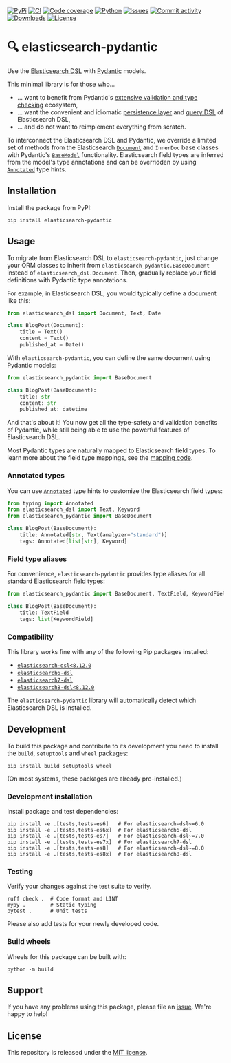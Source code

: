<!-- markdownlint-disable MD041 -->

[![PyPi](https://img.shields.io/pypi/v/elasticsearch-pydantic?style=flat-square)](https://pypi.org/project/elasticsearch-pydantic/)
[![CI](https://img.shields.io/github/actions/workflow/status/janheinrichmerker/elasticsearch-pydantic/ci.yml?branch=main&style=flat-square)](https://github.com/janheinrichmerker/elasticsearch-pydantic/actions/workflows/ci.yml)
[![Code coverage](https://img.shields.io/codecov/c/github/janheinrichmerker/elasticsearch-pydantic?style=flat-square)](https://codecov.io/github/janheinrichmerker/elasticsearch-pydantic/)
[![Python](https://img.shields.io/pypi/pyversions/elasticsearch-pydantic?style=flat-square)](https://pypi.org/project/elasticsearch-pydantic/)
[![Issues](https://img.shields.io/github/issues/janheinrichmerker/elasticsearch-pydantic?style=flat-square)](https://github.com/janheinrichmerker/elasticsearch-pydantic/issues)
[![Commit activity](https://img.shields.io/github/commit-activity/m/janheinrichmerker/elasticsearch-pydantic?style=flat-square)](https://github.com/janheinrichmerker/elasticsearch-pydantic/commits)
[![Downloads](https://img.shields.io/pypi/dm/elasticsearch-pydantic?style=flat-square)](https://pypi.org/project/elasticsearch-pydantic/)
[![License](https://img.shields.io/github/license/janheinrichmerker/elasticsearch-pydantic?style=flat-square)](LICENSE)

# 🔍 elasticsearch-pydantic

Use the [Elasticsearch DSL](https://github.com/elastic/elasticsearch-dsl-py) with [Pydantic](https://github.com/pydantic/pydantic) models.

This minimal library is for those who...

- ... want to benefit from Pydantic's [extensive validation and type checking](https://docs.pydantic.dev/latest/concepts/models/) ecosystem,
- ... want the convenient and idiomatic [persistence layer](https://elasticsearch-dsl.readthedocs.io/en/latest/tutorials.html#persistence) and [query DSL](https://elasticsearch-dsl.readthedocs.io/en/latest/tutorials.html#search) of Elasticsearch DSL,
- ... and do not want to reimplement everything from scratch.

To interconnect the Elasticsearch DSL and Pydantic, we override a limited set of methods from the Elasticsearch [`Document`](https://elasticsearch-dsl.readthedocs.io/en/latest/api.html#elasticsearch_dsl.Document) and `InnerDoc` base classes with Pydantic's [`BaseModel`](https://docs.pydantic.dev/latest/api/base_model/#pydantic.BaseModel) functionality. Elasticsearch field types are inferred from the model's type annotations and can be overridden by using [`Annotated`](https://docs.python.org/3/library/typing.html#typing.Annotated) type hints.

## Installation

Install the package from PyPI:

```shell
pip install elasticsearch-pydantic
```

## Usage

To migrate from Elasticsearch DSL to `elasticsearch-pydantic`, just change your ORM classes to inherit from `elasticsearch_pydantic.BaseDocument` instead of `elasticsearch_dsl.Document`. Then, gradually replace your field definitions with Pydantic type annotations.

For example, in Elasticsearch DSL, you would typically define a document like this:

```python
from elasticsearch_dsl import Document, Text, Date

class BlogPost(Document):
    title = Text()
    content = Text()
    published_at = Date()
```

With `elasticsearch-pydantic`, you can define the same document using Pydantic models:

```python
from elasticsearch_pydantic import BaseDocument

class BlogPost(BaseDocument):
    title: str
    content: str
    published_at: datetime
```

And that's about it!
You now get all the type-safety and validation benefits of Pydantic, while still being able to use the powerful features of Elasticsearch DSL.

Most Pydantic types are naturally mapped to Elasticsearch field types.
To learn more about the field type mappings, see the [mapping code](./elasticsearch_pydantic/__init__.py).

### Annotated types

You can use [`Annotated`](https://docs.python.org/3/library/typing.html#typing.Annotated) type hints to customize the Elasticsearch field types:

```python
from typing import Annotated
from elasticsearch_dsl import Text, Keyword
from elasticsearch_pydantic import BaseDocument

class BlogPost(BaseDocument):
    title: Annotated[str, Text(analyzer="standard")]
    tags: Annotated[list[str], Keyword]
```

### Field type aliases

For convenience, `elasticsearch-pydantic` provides type aliases for all standard Elasticsearch field types:

```python
from elasticsearch_pydantic import BaseDocument, TextField, KeywordField

class BlogPost(BaseDocument):
    title: TextField
    tags: list[KeywordField]
```

### Compatibility

This library works fine with any of the following Pip packages installed:

- [`elasticsearch-dsl<8.12.0`](https://pypi.org/project/elasticsearch-dsl/)
- [`elasticsearch6-dsl`](https://pypi.org/project/elasticsearch6-dsl/)
- [`elasticsearch7-dsl`](https://pypi.org/project/elasticsearch7-dsl/)
- [`elasticsearch8-dsl<8.12.0`](https://pypi.org/project/elasticsearch8-dsl/)

The `elasticsearch-pydantic` library will automatically detect which Elasticsearch DSL is installed.

## Development

To build this package and contribute to its development you need to install the `build`, `setuptools` and `wheel` packages:

```shell
pip install build setuptools wheel
```

(On most systems, these packages are already pre-installed.)

### Development installation

Install package and test dependencies:

```shell
pip install -e .[tests,tests-es6]   # For elasticsearch-dsl~=6.0
pip install -e .[tests,tests-es6x]  # For elasticsearch6-dsl
pip install -e .[tests,tests-es7]   # For elasticsearch-dsl~=7.0
pip install -e .[tests,tests-es7x]  # For elasticsearch7-dsl
pip install -e .[tests,tests-es8]   # For elasticsearch-dsl~=8.0
pip install -e .[tests,tests-es8x]  # For elasticsearch8-dsl
```

### Testing

Verify your changes against the test suite to verify.

```shell
ruff check .  # Code format and LINT
mypy .        # Static typing
pytest .      # Unit tests
```

Please also add tests for your newly developed code.

### Build wheels

Wheels for this package can be built with:

```shell
python -m build
```

## Support

If you have any problems using this package, please file an [issue](https://github.com/janheinrichmerker/elasticsearch-pydantic/issues/new).
We're happy to help!

## License

This repository is released under the [MIT license](LICENSE).
